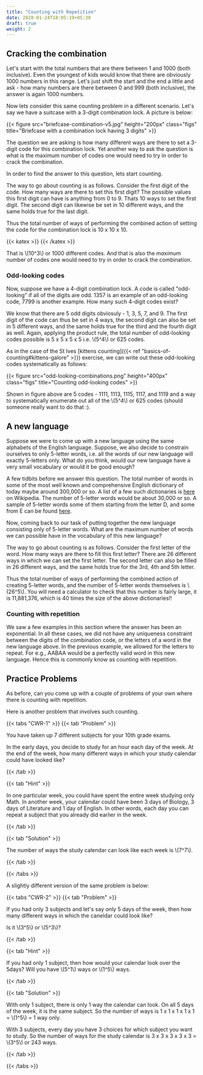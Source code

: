 ```yaml
---
title: "Counting with Repetition"
date: 2020-01-24T18:05:19+05:30
draft: true
weight: 2
---
```


## Cracking the combination

Let's start with the total numbers that are there between 1 and 1000 (both inclusive). Even the youngest of kids would know that there are obviously 1000 numbers in this range. Let's just shift the start and the end a little and ask - how many numbers are there between 0 and 999 (both inclusive), the answer is again 1000 numbers.

Now lets consider this same counting problem in a different scenario. Let's say we have a suitcase with a 3-digit combination lock. A picture is below:

{{< figure src="briefcase-combination-v5.jpg" height="200px" class="figs" title="Briefcase with a combination lock having 3 digits" >}}

The question we are asking is how many different ways are there to set a 3-digit code for this combination lock. Yet another way to ask the question is what is the maximum number of codes one would need to try in order to crack the combination.

In order to find the answer to this question, lets start counting. 

The way to go about counting is as follows. Consider the first digit of the code. How many ways are there to set this first digit? The possible values this first digit can have is anything from 0 to 9. Thats 10 ways to set the first digit. The second digit can likewise be set in 10 different ways, and the same holds true for the last digit.

Thus the total number of ways of performing the combined action of setting the code for the combination lock is 10 x 10 x 10.

{{< katex >}}
{{< /katex >}}

That is \\(10^3\\) or 1000 different codes. And that is also the *maximum* number of codes one would need to try in order to crack the combination.

### Odd-looking codes

Now, suppose we have a 4-digit combination lock. A code is called "odd-looking" if all of the digits are odd. 1357 is an example of an odd-looking code, 7799 is another example. How many such 4-digit codes exist?

We know that there are 5 odd digits obviosuly - 1, 3, 5, 7, and 9. The first digit of the code can thus be set in 4 ways, the second digit can also be set in 5 different ways, and the same holds true for the third and the fourth digit as well. Again, applying the product rule, the total number of odd-looking codes possible is 5 x 5 x 5 x 5 i.e. \\(5^4\\) or 625 codes.

As in the case of the St Ives [kittens counting]({{< ref "basics-of-counting#kittens-galore" >}}) exercise, we can write out these odd-looking codes systematically as follows:

{{< figure src="odd-looking-combinations.png" height="400px" class="figs" title="Counting odd-looking codes" >}}

Shown in figure above are 5 codes - 1111, 1113, 1115, 1117, and 1119 and a way to systematically enumerate out all of the \\(5^4\\) or 625 codes (should someone really want to do that :).

## A new language

Suppose we were to come up with a new language using the same alphabets of the English language. Suppose, we also decide to constrain ourselves to only 5-letter words, i.e. all the words of our new language will exactly 5-letters only. What do you think, would our new language have a very small vocabulary or would it be good enough?

A few tidbits before we answer this question. The total number of words in some of the most well known and comprehensive English dictionary of today maybe around 300,000 or so. A list of a few such dictionaries is [here](https://en.wikipedia.org/wiki/Comparison_of_English_dictionaries) on Wikipedia. The number of 5-letter words would be about 30,000 or so. A sample of 5-letter words some of them starting from the letter D, and some from E can be found [here](https://www.bestwordlist.com/5letterwordspage4.htm).

Now, coming back to our task of putting together the new language consisting only of 5-letter words. What are the maximum number of words we can possible have in the vocabulary of this new language?

The way to go about counting is as follows. Consider the first letter of the word. How many ways are there to fill this first letter? There are 26 different ways in which we can set the first letter. The second letter can also be filled in 26 different ways, and the same holds true for the 3rd, 4th and 5th letter. 

Thus the total number of ways of performing the combined action of creating 5-letter words, and the number of 5-letter words themselves is \\(26^5\\). You will need a calculator to check that this number is fairly large, it is 11,881,376, which is 40 times the size of the above dictionaries!!

### Counting with repetition

We saw a few examples in this section where the answer has been an exponential. In all these cases, we did not have any uniqueness constraint between the digits of the combination code, or the letters of a word in the new language above. In the previous example, we allowed for the letters to repeat. For e.g., AABAA would be a perfectly valid word in this new language. Hence this is commonly know as counting with repetition.

## Practice Problems

As before, can you come up with a couple of problems of your own where there is counting with repetition.

Here is another problem that involves such counting.

{{< tabs "CWR-1" >}}
{{< tab "Problem" >}}

You have taken up 7 different subjects for your 10th grade exams.

In the early days, you decide to study for an hour each day of the week. At the end of the week, how many different ways in which your study calendar could have looked like?

{{< /tab >}}

{{< tab "Hint" >}}

In one particular week, you could have spent the entire week studying only Math. In another week, your calendar could have been 3 days of Biology, 3 days of Literature and 1 day of English. In other words, each day you can repeat a subject that you already did earlier in the week.

{{< /tab >}}

{{< tab "Solution" >}}

The number of ways the study calendar can look like each week is \\(7^7\\).

{{< /tab >}}

{{< /tabs >}}

A slightly different version of the same problem is below:

{{< tabs "CWR-2" >}}
{{< tab "Problem" >}}

If you had only 3 subjects and let's say only 5 days of the week, then how many different ways in which the caneldar could look like?

Is it \\(3^5\\) or \\(5^3\\)?

{{< /tab >}}

{{< tab "Hint" >}}

If you had only 1 subject, then how would your calendar look over the 5days? Will you have \\(5^1\\) ways or \\(1^5\\) ways.

{{< /tab >}}

{{< tab "Solution" >}}

With only 1 subject, there is only 1 way the calendar can look. On all 5 days of the week, it is the same subject. So the number of ways is 1 x 1 x 1 x 1 x 1 = \\(1^5\\) = 1 way only.

With 3 subjects, every day you have 3 choices for which subject you want to study. So the number of ways for the study calendar is 3 x 3 x 3 x 3 x 3 = \\(3^5\\) or 243 ways.

{{< /tab >}}

{{< /tabs >}}

